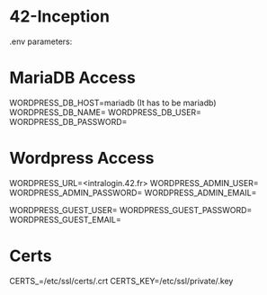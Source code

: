 # 42-Inception

.env parameters:

# MariaDB Access
WORDPRESS_DB_HOST=mariadb (It has to be mariadb)
WORDPRESS_DB_NAME=
WORDPRESS_DB_USER=
WORDPRESS_DB_PASSWORD=

# Wordpress Access
WORDPRESS_URL=<intralogin.42.fr>
WORDPRESS_ADMIN_USER=
WORDPRESS_ADMIN_PASSWORD=
WORDPRESS_ADMIN_EMAIL=

WORDPRESS_GUEST_USER=
WORDPRESS_GUEST_PASSWORD=
WORDPRESS_GUEST_EMAIL=

# Certs
CERTS_=/etc/ssl/certs/<name>.crt
CERTS_KEY=/etc/ssl/private/<name>.key